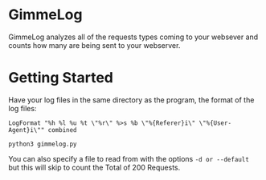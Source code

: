 # GimmeLog
GimmeLog analyzes all of the requests types coming to your websever and counts how many are being sent to your webserver.  

# Getting Started

Have your log files in the same directory as the program, the format of the log files: 

```LogFormat "%h %l %u %t \"%r\" %>s %b \"%{Referer}i\" \"%{User-Agent}i\"" combined```

```python3 gimmelog.py ```

You can also specify a file to read from with the options `-d or --default` but this will skip to count the Total of 200 Requests.  
